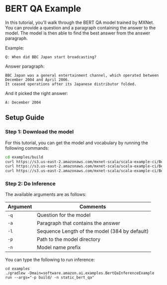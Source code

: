 BERT QA Example
==============

In this tutorial, you'll walk through the BERT QA model trained by MXNet. 
You can provide a question and a paragraph containing the answer to the model. The model is then able to find the best answer from the answer paragraph.

Example:
```text
Q: When did BBC Japan start broadcasting?
```

Answer paragraph:
```text
BBC Japan was a general entertainment channel, which operated between December 2004 and April 2006.
It ceased operations after its Japanese distributor folded.
```
And it picked the right answer:
```text
A: December 2004
```

## Setup Guide

### Step 1: Download the model

For this tutorial, you can get the model and vocabulary by running the following commands:

```bash
cd examples/build
curl https://s3.us-east-2.amazonaws.com/mxnet-scala/scala-example-ci/BertQA/vocab.json -O
curl https://s3.us-east-2.amazonaws.com/mxnet-scala/scala-example-ci/BertQA/static_bert_qa-0002.params -O
curl https://s3.us-east-2.amazonaws.com/mxnet-scala/scala-example-ci/BertQA/static_bert_qa-symbol.json -O
```

### Step 2: Do Inference

The available arguments are as follows:

| Argument   | Comments                                 |
| ---------- | ---------------------------------------- |
| `-q`      | Question for the model |
| `-a`      | Paragraph that contains the answer |
| `-l`      | Sequence Length of the model (384 by default) |
| `-p`      | Path to the model directory |
| `-n`      |  Model name prefix |

You can type the following to run inference:

```
cd examples
./gradlew -Dmain=software.amazon.ai.examples.BertQaInferenceExample run --args="-p build/ -n static_bert_qa"
```

